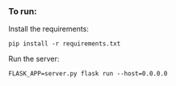 ### To run:
Install the requirements:

```
pip install -r requirements.txt
```

Run the server:
```
FLASK_APP=server.py flask run --host=0.0.0.0
```
